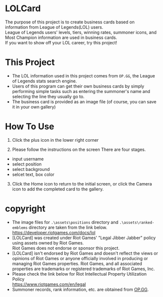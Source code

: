 # LOLCard
The purpose of this project is to create business cards based on information from League of Legends(LOL) users.  
League of Legends users' levels, tiers, winning rates, summoner icons, and Most Champion information are used in business cards.  
If you want to show off your LOL career, try this project!


# This Project
* The LOL information used in this project comes from `OP.GG`, the League of Legends stats search engine. 
* Users of this program can get their own business cards by simply performing simple tasks such as entering the summoner's name and selecting the line they usually go to. 
* The business card is provided as an image file (of course, you can save it in your own gallery) 


# How To Use

1. Click the plus icon in the lower right corner

2. Please follow the instructions on the screen
   There are four stages.
* input username
* select position
* select background 
* selcet text, box color

3. Click the Home icon to return to the initial screen, or click the Camera icon to add the completed card to the gallery.








# copyright
* The image files for `.\assets\positions` directory and `.\assets\ranked-emblems` directory are taken from the link below.  
https://developer.riotgames.com/docs/lol
* [LOLCard] was created under Riot Games' "Legal Jibber Jabber" policy using assets owned by Riot Games.  
Riot Games does not endorse or sponsor this project.
* [LOLCard] isn't endorsed by Riot Games and doesn't reflect the views or opinions of Riot Games or anyone officially involved in producing or managing Riot Games properties. Riot Games, and all associated properties are trademarks or registered trademarks of Riot Games, Inc.
* Please check the link below for Riot Intellectual Property Utilization Policy  
  https://www.riotgames.com/en/legal
* Summoner records, rank information, etc. are obtained from [OP.GG](https://www.op.gg/).